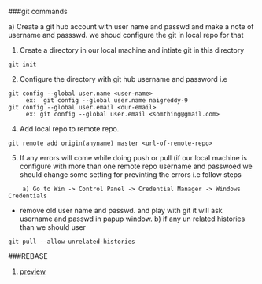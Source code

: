 ###git commands

a) Create a git hub account with user name and passwd and make a note of username and passswd.
we shoud configure the git in local repo for that 
1) Create a directory in our local machine and intiate git in this directory
```
git init
```
2) Configure the directory with git hub username and password i.e
```
git config --global user.name <user-name>
     ex:  git config --global user.name naigreddy-9 
git config --global user.email <our-email> 
     ex: git config --global user.email <somthing@gmail.com>
```     
4) Add local repo to remote repo.
```
git remote add origin(anyname) master <url-of-remote-repo>
```
5) If any errors will come while doing  push or pull (if our local machine is configure with more than one remote repo username and passwoed we should change some setting for previnting the errors i.e follow steps
```
    a) Go to Win -> Control Panel -> Credential Manager -> Windows Credentials
```
 * remove old user name and passwd.
and play with git it will ask username and passwd in papup window.
    b) if any un related histories than we should user
```     
git pull --allow-unrelated-histories	

```

###REBASE

1) [preview](~./images/Rebase.png)
